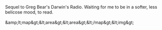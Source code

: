 <html><body><p>Sequel to Greg Bear's Darwin's Radio. Waiting for me to be in a softer, less belicose mood, to read.
<br><br>&amp;amp;lt;map&amp;gt;&amp;lt;area&amp;gt;&amp;lt;area&amp;gt;&amp;lt;/map&amp;gt;&amp;lt;img&amp;gt;</p></body></html>